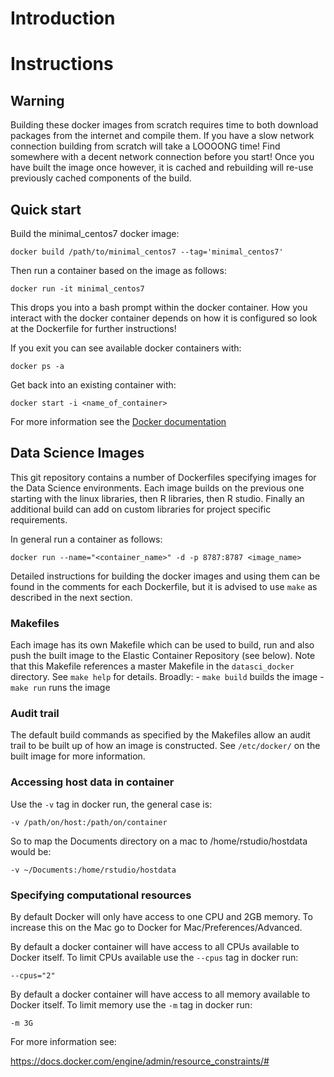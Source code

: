 # Introduction



# Instructions

## Warning

Building these docker images from scratch requires time to both download packages from the internet and compile them.  If you have a slow network connection building from scratch will take a LOOOONG time!  Find somewhere with a decent network connection before you start!  Once you have built the image once however, it is cached and rebuilding will re-use previously cached components of the build.

## Quick start

Build the minimal_centos7 docker image:

`docker build /path/to/minimal_centos7 --tag='minimal_centos7'`

Then run a container based on the image as follows:

`docker run -it minimal_centos7`

This drops you into a bash prompt within the docker container.  How you interact with the docker container depends on how it is configured so look at the Dockerfile for further instructions!

If you exit you can see available docker containers with:

`docker ps -a`

Get back into an existing container with:

`docker start -i <name_of_container>`

For more information see the [Docker documentation](https://docs.docker.com)

## Data Science Images

This git repository contains a number of Dockerfiles specifying images for the Data Science environments.  Each image builds on the previous one starting with the linux libraries, then R libraries, then R studio.  Finally an additional build can add on custom libraries for project specific requirements.

In general run a container as follows:

`docker run --name="<container_name>" -d -p 8787:8787 <image_name>`

Detailed instructions for building the docker images and using them can be found in the comments for each Dockerfile, but it is advised to use `make` as described in the next section.

### Makefiles

Each image has its own Makefile which can be used to build, run and also push the built image to the Elastic Container Repository (see below).  Note that this Makefile references a master Makefile in the `datasci_docker` directory.  See `make help` for details.  Broadly:
	- `make build` builds the image
	- `make run` runs the image

### Audit trail

The default build commands as specified by the Makefiles allow an audit trail to be built up of how an image is constructed.  See `/etc/docker/` on the built image for more information.

### Accessing host data in container

Use the `-v` tag in docker run, the general case is:

`-v /path/on/host:/path/on/container`

So to map the Documents directory on a mac to /home/rstudio/hostdata would be:

`-v ~/Documents:/home/rstudio/hostdata`

### Specifying computational resources

By default Docker will only have access to one CPU and 2GB memory.  To increase this on the Mac go to Docker for Mac/Preferences/Advanced.

By default a docker container will have access to all CPUs available to Docker itself.  To limit CPUs available use the `--cpus` tag in docker run:

`--cpus="2"`

By default a docker container will have access to all memory available to Docker itself.  To limit memory use the `-m` tag in docker run:

`-m 3G`

For more information see:

https://docs.docker.com/engine/admin/resource_constraints/#


